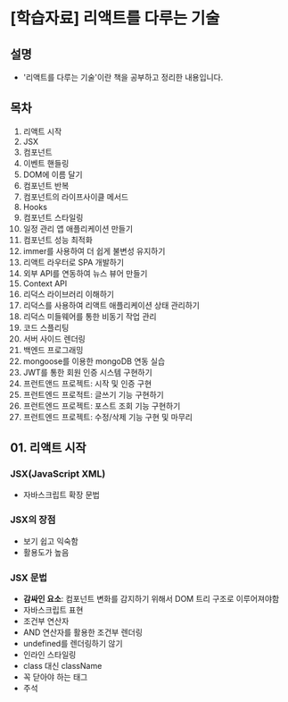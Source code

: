 # [학습자료] 리액트를 다루는 기술

## 설명

- '리액트를 다루는 기술'이란 책을 공부하고 정리한 내용입니다.

## 목차

1.  리액트 시작
2.  JSX
3.  컴포넌트
4.  이벤트 핸들링
5.  DOM에 이름 달기
6.  컴포넌트 반복
7.  컴포넌트의 라이프사이클 메서드
8.  Hooks
9.  컴포넌트 스타일링
10. 일정 관리 앱 애플리케이션 만들기
11. 컴포넌트 성능 최적화
12. immer를 사용하여 더 쉽게 불변성 유지하기
13. 리액트 라우터로 SPA 개발하기
14. 외부 API를 연동하여 뉴스 뷰어 만들기
15. Context API
16. 리덕스 라이브러리 이해하기
17. 리덕스를 사용하여 리액트 애플리케이션 상태 관리하기
18. 리덕스 미들웨어를 통한 비동기 작업 관리
19. 코드 스플리팅
20. 서버 사이드 렌더링
21. 백엔드 프로그래밍
22. mongoose를 이용한 mongoDB 연동 실습
23. JWT를 통한 회원 인증 시스템 구현하기
24. 프런트앤드 프로젝트: 시작 및 인증 구현
25. 프런트엔드 프로적트: 글쓰기 기능 구현하기
26. 프런트엔드 프로젝트: 포스트 조회 기능 구현하기
27. 프런트엔드 프로젝트: 수정/삭제 기능 구현 및 마무리

## 01. 리액트 시작

### JSX(JavaScript XML)

- 자바스크립트 확장 문법

### JSX의 장점

- 보기 쉽고 익숙함
- 활용도가 높음

### JSX 문법

- **감싸인 요소**: 컴포넌트 변화를 감지하기 위해서 DOM 트리 구조로 이루어져야함
- 자바스크립트 표현
- 조건부 연산자
- AND 연산자를 활용한 조건부 렌더링
- undefined를 렌더링하기 않기
- 인라인 스타일링
- class 대신 className
- 꼭 닫아야 하는 태그
- 주석
